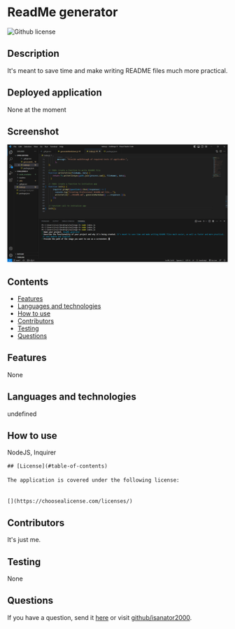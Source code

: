 # ReadMe generator 
  ![Github license](https://img.shields.io/badge/license--blue.svg)
  ## Description
  It's meant to save time and make writing README files much more practical. 
  ## Deployed application
  None at the moment
  ## Screenshot
  ![alt-text](/images/screenshot.png)
  ## Contents
  * [Features](#features)
  * [Languages and technologies](#languagesandtechnologies)
  * [How to use](#HowtoUseThisApplication)
  * [Contributors](#contributors)
  * [Testing](#testing)
  * [Questions](#questions)
  ## Features
  None
  ## Languages and technologies
  undefined
  ## How to use
  NodeJS, Inquirer
  
    ## [License](#table-of-contents)
  
    The application is covered under the following license:
  
    
    [](https://choosealicense.com/licenses/)
      
      
  ## Contributors
  It's just me.
  ## Testing
  None
  ## Questions
  If you have a question, send it [here](mailto:iruizord@gmail.com?subject=[GitHub]%20Dev%20Connect) or visit [github/isanator2000](https://github.com/isanator2000).
  